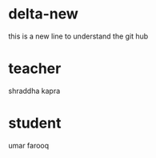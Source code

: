 # delta-new
this is a new line to understand the git hub
# teacher
shraddha kapra
# student
umar farooq

